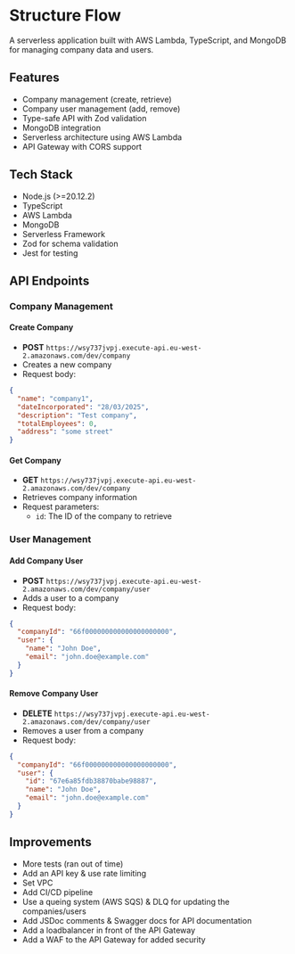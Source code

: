 # Structure Flow

A serverless application built with AWS Lambda, TypeScript, and MongoDB for managing company data and users.

## Features

- Company management (create, retrieve)
- Company user management (add, remove)
- Type-safe API with Zod validation
- MongoDB integration
- Serverless architecture using AWS Lambda
- API Gateway with CORS support

## Tech Stack

- Node.js (>=20.12.2)
- TypeScript
- AWS Lambda
- MongoDB
- Serverless Framework
- Zod for schema validation
- Jest for testing

## API Endpoints

### Company Management

#### Create Company

- **POST** `https://wsy737jvpj.execute-api.eu-west-2.amazonaws.com/dev/company`
- Creates a new company
- Request body:

```json
{
  "name": "company1",
  "dateIncorporated": "28/03/2025",
  "description": "Test company",
  "totalEmployees": 0,
  "address": "some street"
}
```

#### Get Company

- **GET** `https://wsy737jvpj.execute-api.eu-west-2.amazonaws.com/dev/company`
- Retrieves company information
- Request parameters:
  - `id`: The ID of the company to retrieve

### User Management

#### Add Company User

- **POST** `https://wsy737jvpj.execute-api.eu-west-2.amazonaws.com/dev/company/user`
- Adds a user to a company
- Request body:

```json
{
  "companyId": "66f000000000000000000000",
  "user": {
    "name": "John Doe",
    "email": "john.doe@example.com"
  }
}
```

#### Remove Company User

- **DELETE** `https://wsy737jvpj.execute-api.eu-west-2.amazonaws.com/dev/company/user`
- Removes a user from a company
- Request body:

```json
{
  "companyId": "66f000000000000000000000",
  "user": {
    "id": "67e6a85fdb38870babe98887",
    "name": "John Doe",
    "email": "john.doe@example.com"
  }
}
```

## Improvements

- More tests (ran out of time)
- Add an API key & use rate limiting
- Set VPC
- Add CI/CD pipeline
- Use a queing system (AWS SQS) & DLQ for updating the companies/users
- Add JSDoc comments & Swagger docs for API documentation
- Add a loadbalancer in front of the API Gateway
- Add a WAF to the API Gateway for added security
